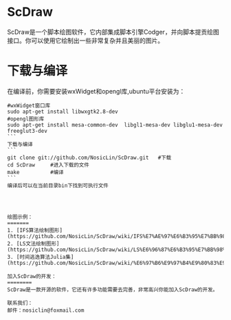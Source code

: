 ScDraw 
=======
ScDraw是一个脚本绘图软件，它内部集成脚本引擎Codger，并向脚本提贡绘图接口。你可以使用它绘制出一些非常复杂并且美丽的图片。

下载与编译
========
在编译前，你需要安装wxWidget和opengl库,ubuntu平台安装为：
````
#wxWidget窗口库
sudo apt-get install libwxgtk2.8-dev  
#opengl图形库
sudo apt-get install mesa-common-dev  libgl1-mesa-dev libglu1-mesa-dev freeglut3-dev  
```
下载与编译
```
git clone git://github.com/NosicLin/ScDraw.git   #下载
cd ScDraw     #进入下载的文件
make          #编译
```
编译后可以在当前目录bin下找到可执行文件




绘图示例：
=======
1. [IFS算法绘制图形](https://github.com/NosicLin/ScDraw/wiki/IFS%E7%AE%97%E6%B3%95%E7%BB%98%E5%88%B6%E5%9B%BE%E5%BD%A2) 
2. [LS文法绘制图形](https://github.com/NosicLin/ScDraw/wiki/LS%E6%96%87%E6%B3%95%E7%BB%98%E5%88%B6%E5%9B%BE%E5%BD%A2) 
3. [时间逃逸算法Julia集](https://github.com/NosicLin/ScDraw/wiki/%E6%97%B6%E9%97%B4%E9%80%83%E9%80%B8%E7%AE%97%E6%B3%95Julia%E9%9B%86) 

加入ScDraw的开发：
========
ScDraw是一款开源的软件，它还有许多功能需要去完善，非常高兴你能加入ScDraw的开发。

联系我们：
邮件：nosiclin@foxmail.com
